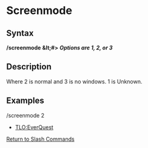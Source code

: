 # Screenmode

## Syntax

**/screenmode** **\&lt;\#&gt;** _**Options are 1, 2, or 3**_

## Description

Where 2 is normal and 3 is no windows. 1 is Unknown.

## Examples

/screenmode 2

* [TLO:EverQuest](../../data-types-and-top-level-objects/top-level-objects/tlo-everquest.md)

[Return to Slash Commands](./)

